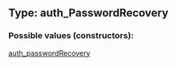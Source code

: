 ## Type: auth\_PasswordRecovery  

### Possible values (constructors):

[auth\_passwordRecovery](../constructors/auth_passwordRecovery.md)  

